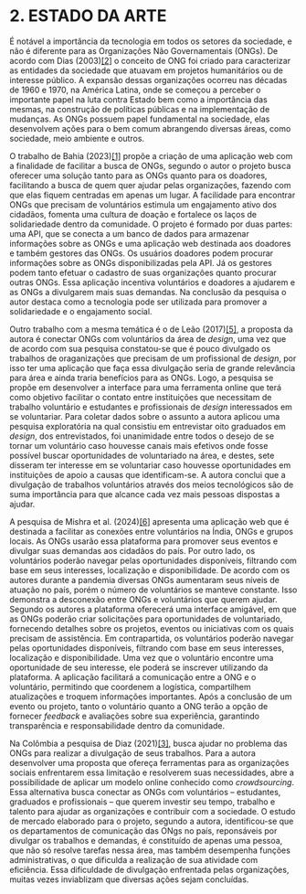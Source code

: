 # 2. ESTADO DA ARTE

É notável a importância da tecnologia em todos os setores da sociedade, e não é diferente para as Organizações Não Governamentais (ONGs). De acordo com Dias (2003)[[2]](../docs/referencias.md) o conceito de ONG foi criado para caracterizar as entidades da sociedade que atuavam em projetos humanitários ou de interesse público. A expansão dessas organizações ocorreu nas décadas de 1960 e 1970, na América Latina, onde se começou a perceber o importante papel na luta contra Estado bem como a importância das mesmas, na construção de políticas públicas e na implementação de mudanças. As ONGs possuem papel fundamental na sociedade, elas desenvolvem ações para o bem comum abrangendo diversas áreas, como sociedade, meio ambiente e outros.

O trabalho de Bahia (2023)[[1]](../docs/referencias.md) propõe a criação de uma aplicação web com a finalidade de facilitar a busca de ONGs, segundo o autor o projeto busca oferecer uma solução tanto para as ONGs quanto para os doadores, facilitando a busca de quem quer ajudar pelas organizações, fazendo com que elas fiquem centradas em apenas um lugar. A facilidade para encontrar ONGs que precisam de voluntários estimula um engajamento ativo dos cidadãos, fomenta uma cultura de doação e fortalece os laços de solidariedade dentro da comunidade.
O projeto é formado por duas partes: uma API, que se conecta a um banco de dados para armazenar informações sobre as ONGs e uma aplicação web destinada aos doadores e também gestores das ONGs. Os usuários doadores podem procurar informações sobre as ONGs disponibilizadas pela API. Já os gestores podem tanto efetuar o cadastro de suas organizações quanto procurar outras ONGs. Essa aplicação incentiva voluntários e doadores a ajudarem e as ONGs a divulgarem mais suas demandas. Na conclusão da pesquisa o autor destaca como a tecnologia pode ser utilizada para promover a solidariedade e o engajamento social.

Outro trabalho com a mesma temática é o de Leão (2017)[[5]](../docs/referencias.md), a proposta da autora é conectar ONGs com voluntários da área de _design_, uma vez que de acordo com sua pesquisa constatou-se que é pouco divulgado os trabalhos de oraganizações que precisam de um profissional de _design_, por isso ter uma aplicação que faça essa divulgação seria de grande relevância para área e ainda traria benefícios para as ONGs. Logo, a pesquisa se propõe em desenvolver a interface para uma ferramenta online que terá como objetivo facilitar o contato entre instituições que necessitam de trabalho voluntário e estudantes e profissionais de _design_ interessados em se voluntariar. Para coletar dados sobre o assunto a autora aplicou uma pesquisa exploratória na qual consistiu em entrevistar oito graduados em _design_, dos entrevistados, foi unanimidade entre todos o desejo de se tornar um voluntário caso houvesse canais mais efetivos onde fosse possível buscar oportunidades de voluntariado na área, e destes, sete disseram ter interesse em se voluntariar caso houvesse oportunidades em instituições de apoio a causas que identificam-se. A autora conclui que a divulgação de trabalhos voluntários através dos meios tecnológicos são de suma importância para que alcance cada vez mais pessoas dispostas a ajudar.

A pesquisa de Mishra et al. (2024)[[6]](../docs/referencias.md) apresenta uma aplicação web que é destinada a facilitar as conexões entre voluntários na Índia, ONGs e grupos locais. As ONGs usarão essa plataforma para promover seus eventos e divulgar suas demandas aos cidadãos do país. Por outro lado, os voluntários poderão navegar pelas oportunidades disponíveis, filtrando com base em seus interesses, localização e disponibilidade. De acordo com os autores durante a pandemia diversas ONGs aumentaram seus níveis de atuação no país, porém o número de voluntários se manteve constante. Isso demonstra a desconexão entre ONGs e voluntários que querem ajudar. Segundo os autores a plataforma oferecerá uma interface amigável, em que as ONGs poderão criar solicitações para oportunidades de voluntariado, fornecendo detalhes sobre os projetos, eventos ou iniciativas com os quais precisam de assistência. Em contrapartida, os voluntários poderão navegar pelas oportunidades disponíveis, filtrando com base em seus interesses, localização e disponibilidade. Uma vez que o voluntário encontre uma oportunidade de seu interesse, ele poderá se inscrever utilizando da plataforma. A aplicação facilitará a comunicação entre a ONG e o voluntário, permitindo que coordenem a logística, compartilhem atualizações e troquem informações importantes. Após a conclusão de um evento ou projeto, tanto o voluntário quanto a ONG terão a opção de fornecer _feedback_ e avaliações sobre sua experiência, garantindo transparência e responsabilidade dentro da comunidade.

Na Colômbia a pesquisa de Diaz (2021)[[3]](../docs/referencias.md), busca ajudar no problema das ONGs para realizar a divulgação de seus trabalhos. Para a autora desenvolver uma proposta que ofereça ferramentas para as organizações sociais enfrentarem essa limitação e resolverem suas necessidades, abre a possibilidade de aplicar um modelo online conhecido como _crowdsourcing_. Essa alternativa busca conectar as ONGs com voluntários – estudantes, graduados e profissionais – que querem investir seu tempo, trabalho e talento para ajudar as organizações e contribuir com a sociedade. O estudo de mercado elaborado para o projeto, segundo a autora, identificou-se que os departamentos de comunicação das ONgs no país, reponsáveis por divulgar os trabalhos e demandas, é constituído de apenas uma pessoa, que não só resolve tarefas nessa área, mas também desempenha funções administrativas, o que dificulda a realização de sua atividade com eficiência. Essa dificuldade de divulgação enfrentada pelas organizações, muitas vezes inviablizam que diversas ações sejam concluídas.

<!--A aplicação que será desenvolvida neste projeto tem relação com os trabalhos mencionados, seu principal objetivo é unir voluntários entusiastas da tecnologia com as organizações não governamentais, gerando um impacto social relevante para a comunidade. Diversos problemas enfrentados pelas ONGs atualmente tem relação com a tecnologia. De acordo com o artigo *Empowering NGOs to Scale: The Fusion of Technology and Philanthropy* do jornal The Philanthropist após a implementação de novas tecnologias, as ONGs muitas vezes enfrentam desafios na manutenção e atualização dessas ferramentas. Sem uma equipe dedicada e sem um planejamento de longo prazo, a sustentabilidade dos projetos pode ser comprometida, o que pode impactar negativamente os resultados de suas iniciativas sociais. Por isso a importância de trazer voluntários para dentro dessas organizações, dessa forma elas podem focar mais em projetos sociais e não se preocupar tanto com problemas técnicos.-->
